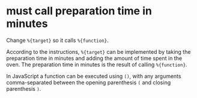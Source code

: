 # must call preparation time in minutes

Change `%{target}` so it calls `%{function}`.

According to the instructions, `%{target}` can be implemented by taking the preparation time in minutes and adding the amount of time spent in the oven.
The preparation time in minutes is the result of calling `%{function}`.

In JavaScript a function can be executed using `()`, with any arguments comma-separated between the opening parenthesis `(` and closing parenthesis `)`.
